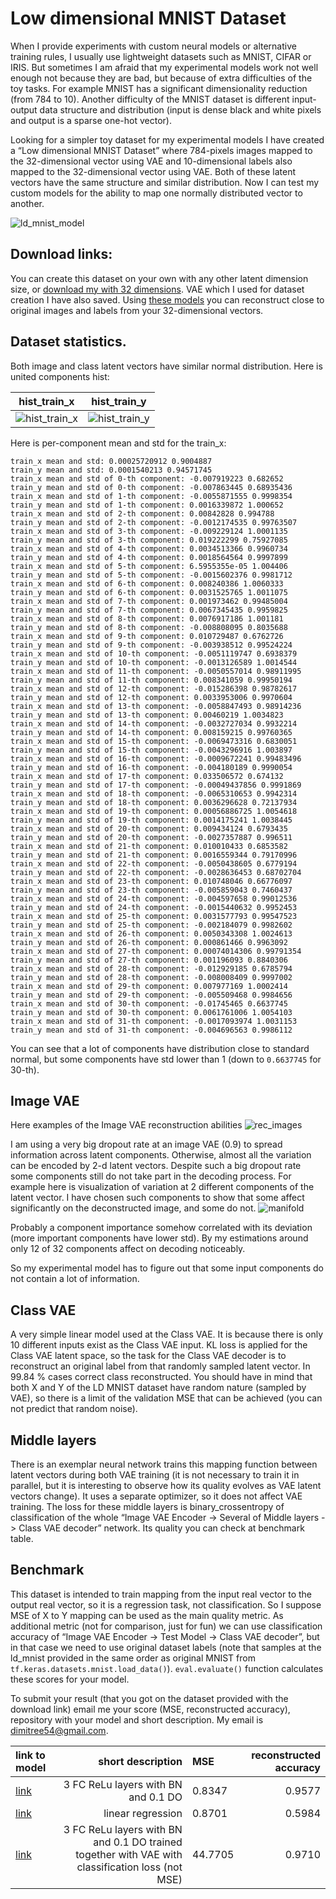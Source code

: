 # Low dimensional MNIST Dataset

When I provide experiments with custom neural models or alternative training rules, I usually use lightweight datasets such as MNIST, CIFAR or IRIS. But sometimes I am afraid that my experimental models work not well enough not because they are bad, but because of extra difficulties of the toy tasks. For example MNIST has a significant dimensionality reduction (from 784 to 10). Another difficulty of the MNIST dataset is different input-output data structure and distribution (input is dense black and white pixels and output is a sparse one-hot vector).

Looking for a simpler toy dataset for my experimental models I have created a “Low dimensional MNIST Dataset” where 784-pixels images mapped to the 32-dimensional vector using VAE and 10-dimensional labels also mapped to the 32-dimensional vector using VAE. Both of these latent vectors have the same structure and similar distribution. Now I can test my custom models for the ability to map one normally distributed vector to another.

![ld_mnist_model](readme_images/ld_mnist_model.jpg)

## Download links:
You can create this dataset on your own with any other latent dimension size, or [download my with 32 dimensions](https://drive.google.com/file/d/11HDpYeC3QomPbuBQ5E1sheGfPVjfIaQs/view?usp=sharing). VAE which I used for dataset creation I have also saved. Using [these models](https://drive.google.com/file/d/1Y6DKTURSCMVJsQC1jpoIGX14nSJEtOUE/view?usp=sharing) you can reconstruct close to original images and labels from your 32-dimensional vectors.


## Dataset statistics.
Both image and class latent vectors have similar normal distribution. Here is united components hist:

hist_train_x           |  hist_train_y
:-------------------------:|:-------------------------:
![hist_train_x](readme_images/hist_train_x.png) | ![hist_train_y](readme_images/hist_train_y.png)

Here is per-component mean and std for the train_x:

```
train_x mean and std: 0.00025720912 0.9004887
train_y mean and std: 0.0001540213 0.94571745
train_x mean and std of 0-th component: -0.007919223 0.682652
train_y mean and std of 0-th component: -0.007863445 0.68935436
train_x mean and std of 1-th component: -0.0055871555 0.9998354
train_y mean and std of 1-th component: 0.0016339872 1.000652
train_x mean and std of 2-th component: 0.00842828 0.994788
train_y mean and std of 2-th component: -0.0012174535 0.99763507
train_x mean and std of 3-th component: -0.009229124 1.0001135
train_y mean and std of 3-th component: 0.019222299 0.75927085
train_x mean and std of 4-th component: 0.0034513366 0.9960734
train_y mean and std of 4-th component: 0.0018564564 0.9997899
train_x mean and std of 5-th component: 6.5955355e-05 1.004406
train_y mean and std of 5-th component: -0.0015602376 0.9981712
train_x mean and std of 6-th component: 0.008240386 1.0060333
train_y mean and std of 6-th component: 0.0031525765 1.0011075
train_x mean and std of 7-th component: 0.001973462 0.99485004
train_y mean and std of 7-th component: 0.0067345435 0.9959825
train_x mean and std of 8-th component: 0.0076917186 1.001181
train_y mean and std of 8-th component: -0.008808095 0.8035688
train_x mean and std of 9-th component: 0.010729487 0.6762726
train_y mean and std of 9-th component: -0.003938512 0.99524224
train_x mean and std of 10-th component: -0.0051119747 0.6938379
train_y mean and std of 10-th component: -0.0013126589 1.0014544
train_x mean and std of 11-th component: -0.0050557014 0.98911995
train_y mean and std of 11-th component: 0.008341059 0.99950194
train_x mean and std of 12-th component: -0.015286398 0.98782617
train_y mean and std of 12-th component: 0.0033953006 0.9970604
train_x mean and std of 13-th component: -0.0058847493 0.98914236
train_y mean and std of 13-th component: 0.00460219 1.0034823
train_x mean and std of 14-th component: -0.0032727034 0.9932214
train_y mean and std of 14-th component: 0.008159215 0.99760365
train_x mean and std of 15-th component: -0.0069473316 0.6830051
train_y mean and std of 15-th component: -0.0043296916 1.003897
train_x mean and std of 16-th component: -0.0009672241 0.99483496
train_y mean and std of 16-th component: -0.004180189 0.9990054
train_x mean and std of 17-th component: 0.033506572 0.674132
train_y mean and std of 17-th component: -0.00049437856 0.9991869
train_x mean and std of 18-th component: -0.0065310653 0.9942314
train_y mean and std of 18-th component: 0.0036296628 0.72137934
train_x mean and std of 19-th component: 0.00056886725 1.0054618
train_y mean and std of 19-th component: 0.0014175241 1.0038445
train_x mean and std of 20-th component: 0.009434124 0.6793435
train_y mean and std of 20-th component: -0.0027357887 0.996511
train_x mean and std of 21-th component: 0.010010433 0.6853582
train_y mean and std of 21-th component: 0.0016559344 0.79170996
train_x mean and std of 22-th component: -0.0050438605 0.6779194
train_y mean and std of 22-th component: -0.0028636453 0.68702704
train_x mean and std of 23-th component: 0.010748046 0.66776097
train_y mean and std of 23-th component: -0.005859043 0.7460437
train_x mean and std of 24-th component: -0.004597658 0.99012536
train_y mean and std of 24-th component: -0.0015440632 0.9952453
train_x mean and std of 25-th component: 0.0031577793 0.99547523
train_y mean and std of 25-th component: -0.002184079 0.9982602
train_x mean and std of 26-th component: 0.0050343308 1.0024613
train_y mean and std of 26-th component: 0.000861466 0.9963092
train_x mean and std of 27-th component: 0.00074014306 0.99791354
train_y mean and std of 27-th component: 0.001196093 0.8840306
train_x mean and std of 28-th component: -0.012929185 0.6785794
train_y mean and std of 28-th component: -0.008008409 0.9997002
train_x mean and std of 29-th component: 0.007977169 1.0002414
train_y mean and std of 29-th component: -0.005509468 0.9984656
train_x mean and std of 30-th component: -0.01745465 0.6637745
train_y mean and std of 30-th component: 0.0061761006 1.0054103
train_x mean and std of 31-th component: -0.0017093974 1.0031153
train_y mean and std of 31-th component: -0.004696563 0.9986112
```
You can see that a lot of components have distribution close to standard normal, but some components have std lower than 1 (down to `0.6637745` for 30-th).

## Image VAE
Here examples of the Image VAE reconstruction abilities 
![rec_images](readme_images/rec_images.png)

I am using a very big dropout rate at an image VAE (0.9) to spread information across latent components. Otherwise, almost all the variation can be encoded by 2-d latent vectors. Despite such a big dropout rate some components still do not take part in the decoding process. For example here is visualization of variation at 2 different components of the latent vector. I have chosen such components to show that some affect significantly on the deconstructed image, and some do not.
![manifold](readme_images/manifold_8_9.png)

Probably a component importance somehow correlated with its deviation (more important components have lower std). By my estimations around only 12 of 32 components affect on decoding noticeably.

So my experimental model has to figure out that some input components do not contain a lot of information.

## Class VAE
A very simple linear model used at the Class VAE. It is because there is only 10 different inputs exist as the Class VAE input. KL loss is applied for the Class VAE latent space, so the task for the Class VAE decoder is to reconstruct an original label from that randomly sampled latent vector. In 99.84 % cases correct class reconstructed. You should have in mind that both X and Y of the LD MNIST dataset have random nature (sampled by VAE), so there is a limit of the validation MSE that can be achieved (you can not predict that random noise).

## Middle layers
There is an exemplar neural network trains this mapping function between latent vectors during both VAE training (it is not necessary to train it in parallel, but it is interesting to observe how its quality evolves as VAE latent vectors change). It uses a separate optimizer, so it does not affect VAE training. The loss for these middle layers is binary_crossentropy of classification of the whole “Image VAE Encoder -> Several of Middle layers -> Class VAE decoder” network. Its quality you can check at benchmark table.

## Benchmark
This dataset is intended to train mapping from the input real vector to the output real vector, so it is a regression task, not classification. So I suppose MSE of X to Y mapping can be used as the main quality metric. As additional metric (not for comparison, just for fun) we can use classification accuracy of “Image VAE Encoder -> Test Model -> Class VAE decoder”, but in that case we need to use original dataset labels (note that samples at the ld_mnist provided in the same order as original MNIST from `tf.keras.datasets.mnist.load_data()`). `eval.evaluate()` function calculates these scores for your model.

To submit your result (that you got on the dataset provided with the download link) email me your score (MSE, reconstructed accuracy), repository with your model and short description. My email is dimitree54@gmail.com.

link to model | short description | MSE | reconstructed accuracy
:-------------|------------------:|:---------------|----------:
[link](https://github.com/dimitree54/ld_mnist) | 3 FC ReLu layers with BN and 0.1 DO | 0.8347 | 0.9577
[link](https://github.com/dimitree54/ld_mnist) | linear regression | 0.8701 | 0.5984
[link](https://github.com/dimitree54/ld_mnist) | 3 FC ReLu layers with BN and 0.1 DO trained together with VAE with classification loss (not MSE) | 44.7705 | 0.9710

